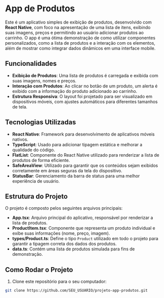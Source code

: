# App de Produtos

Este é um aplicativo simples de exibição de produtos, desenvolvido com **React Native**, com foco na apresentação de uma lista de itens, exibindo suas imagens, preços e permitindo ao usuário adicionar produtos ao carrinho. O app é uma ótima demonstração de como utilizar componentes personalizados, como a lista de produtos e a interação com os elementos, além de mostrar como integrar dados dinâmicos em uma interface mobile.

## Funcionalidades

- **Exibição de Produtos**: Uma lista de produtos é carregada e exibida com suas imagens, nomes e preços.
- **Interação com Produtos**: Ao clicar no botão de um produto, um alerta é exibido com a informação do produto adicionado ao carrinho.
- **Estrutura Responsiva**: O layout foi projetado para ser visualizado em dispositivos móveis, com ajustes automáticos para diferentes tamanhos de tela.

## Tecnologias Utilizadas

- **React Native**: Framework para desenvolvimento de aplicativos móveis nativos.
- **TypeScript**: Usado para adicionar tipagem estática e melhorar a qualidade do código.
- **FlatList**: Componente do React Native utilizado para renderizar a lista de produtos de forma eficiente.
- **SafeAreaView**: Utilizado para garantir que os conteúdos sejam exibidos corretamente em áreas seguras da tela do dispositivo.
- **StatusBar**: Gerenciamento da barra de status para uma melhor experiência de usuário.

## Estrutura do Projeto

O projeto é composto pelos seguintes arquivos principais:

- **App.tsx**: Arquivo principal do aplicativo, responsável por renderizar a lista de produtos.
- **ProductItem.tsx**: Componente que representa um produto individual e exibe suas informações (nome, preço, imagem).
- **types/Product.ts**: Define o tipo `Product` utilizado em todo o projeto para garantir a tipagem correta dos dados dos produtos.
- **data.ts**: Contém uma lista de produtos simulada para fins de demonstração.

## Como Rodar o Projeto

1. Clone este repositório para o seu computador:

```bash
git clone https://github.com/SEU_USUARIO/projeto-app-produtos.git
